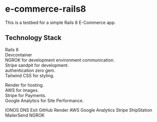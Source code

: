 # e-commerce-rails8
This is a testbed for a  simple Rails 8 E-Commerce app.

## Technology Stack

Rails 8<br>
Devcontainer<br>
NGROK for development environment communication.<br>
Stripe sandpit for development.<br>
authentication zero gem.<br>
Tailwind CSS for styling.<br>

Render for hosting.<br>
AWS for images.<br>
Stripe for Payments.<br>
Google Analytics for Site Performance.<br>

IONOS
DNS Exit
GitHub
Render
AWS
Google Analytics
Stripe
ShipStation
MailerSend
NGROK
